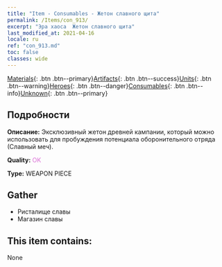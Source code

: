 ```yaml
---
title: "Item - Consumables - Жетон славного щита"
permalink: /Items/con_913/
excerpt: "Эра хаоса  Жетон славного щита"
last_modified_at: 2021-04-16
locale: ru
ref: "con_913.md"
toc: false
classes: wide
---
```

 [Materials](/ru/Items/){: .btn .btn--primary}[Artifacts](/ru/Items/Artifacts/){: .btn .btn--success}[Units](/ru/Items/Units/){: .btn .btn--warning}[Heroes](/ru/Items/Heroes/){: .btn .btn--danger}[Consumables](/ru/Items/Consumables/){: .btn .btn--info}[Unknown](/ru/Items/Unknown/){: .btn .btn--primary}

## Подробности
 **Описание:** Эксклюзивный жетон древней кампании, который можно использовать для пробуждения потенциала оборонительного отряда (Славный меч).

 **Quality:** <span style="color: #DA70D6">OK</span>

 **Type:** WEAPON PIECE

## Gather

*    Ристалище славы 
*    Магазин славы 

## This item contains:

  None

